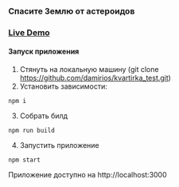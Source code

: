 ### Спасите Землю от астероидов
### [Live Demo](https://kvartirka-test-nine.vercel.app/asteroid/3328631)


#### Запуск приложения
1) Стянуть на локальную машину (git clone https://github.com/damirios/kvartirka_test.git)
2) Установить зависимости:
```
npm i
```
3) Собрать билд
```
npm run build
```
4) Запустить приложение
```
npm start
```
Приложение доступно на http://localhost:3000